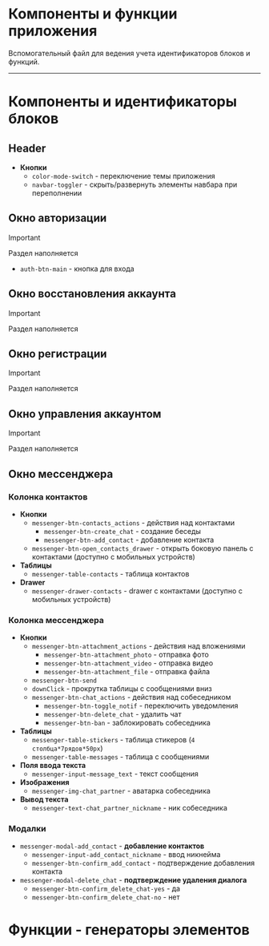 # Компоненты и функции приложения
Вспомогательный файл для ведения учета идентификаторов блоков и функций.

---

# Компоненты и идентификаторы блоков
## Header
- **Кнопки**
    - `color-mode-switch` - переключение темы приложения
    - `navbar-toggler` - скрыть/развернуть элементы навбара при переполнении

## Окно авторизации
> [!IMPORTANT]
> Раздел наполняется
- `auth-btn-main` - кнопка для входа

## Окно восстановления аккаунта
> [!IMPORTANT]
> Раздел наполняется

## Окно регистрации
> [!IMPORTANT]
> Раздел наполняется

## Окно управления аккаунтом
> [!IMPORTANT]
> Раздел наполняется

## Окно мессенджера
### Колонка контактов
- **Кнопки**
    - `messenger-btn-contacts_actions` - действия над контактами
        - `messenger-btn-create_chat` - создание беседы
        - `messenger-btn-add_contact` - добавление контакта
    - `messenger-btn-open_contacts_drawer` - открыть боковую панель с контактами (доступно с мобильных устройств)
- **Таблицы**
    - `messenger-table-contacts` - таблица контактов
- **Drawer**
    - `messenger-drawer-contacts` - drawer с контактами (доступно с мобильных устройств)
### Колонка мессенджера
- **Кнопки**
    - `messenger-btn-attachment_actions` - действия над вложениями
        - `messenger-btn-attachment_photo` - отправка фото
        - `messenger-btn-attachment_video` - отправка видео
        - `messenger-btn-attachment_file` - отправка файла
    - `messenger-btn-send`
    - `downClick` - прокрутка таблицы с сообщениями вниз
    - `messenger-btn-chat_actions` - действия над собеседником
        - `messenger-btn-toggle_notif` - переключить уведомления
        - `messenger-btn-delete_chat` - удалить чат
        - `messenger-btn-ban` - заблокировать собеседника
- **Таблицы**
    - `messenger-table-stickers` - таблица стикеров (`4 столбца*7рядов*50px`)
    - `messenger-table-messages` - таблица с сообщениями
- **Поля ввода текста**
    - `messenger-input-message_text` - текст сообщения
- **Изображения**
    - `messenger-img-chat_partner` - аватарка собеседника
- **Вывод текста**
    - `messenger-text-chat_partner_nickname` - ник собеседника
### Модалки
- `messenger-modal-add_contact` - **добавление контактов**
    - `messenger-input-add_contact_nickname` - ввод никнейма
    - `messenger-btn-confirm_add_contact` - подтверждение добавления контакта
- `messenger-modal-delete_chat` - **подтверждение удаления диалога**
    - `messenger-btn-confirm_delete_chat-yes` - да
    - `messenger-btn-confirm_delete_chat-no` - нет

# Функции - генераторы элементов